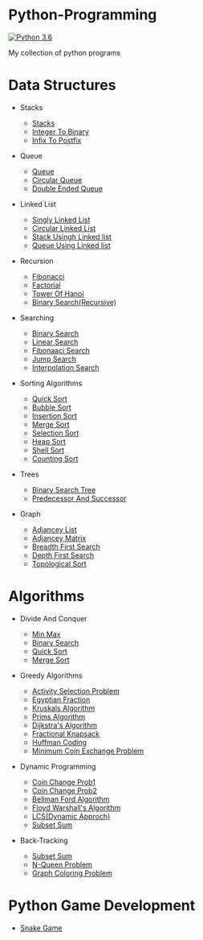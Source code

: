
# Python-Programming
 [![Python 3.6](https://img.shields.io/badge/python-3.6-blue.svg)](https://www.python.org/downloads/release/python-360/)
 
 My collection of python programs
 

# Data Structures
- Stacks
  - [Stacks](https://github.com/robin025/Python-Programming/blob/master/Data%20Structures/Stacks/Sstacks.py)
  - [Integer To Binary](https://github.com/robin025/Python-Programming/blob/master/Data%20Structures/Stacks/Integer%20to%20Binary.py) 
  - [Infix To Postfix](https://github.com/robin025/Python-Programming/blob/master/Data%20Structures/Stacks/Infix%20to%20Postfix.py)

- Queue
   - [Queue](https://github.com/robin025/Python-Programming/blob/master/Data%20Structures/Queue/Queue.py)
   - [Circular Queue](https://github.com/robin025/Python-Programming/blob/master/Data%20Structures/Queue/CIrcular%20Queue.py)
   - [Double Ended Queue](https://github.com/robin025/Python-Programming/blob/master/Data%20Structures/Queue/Double%20Ended%20Queue.py)

- Linked List
   - [Singly Linked List](https://github.com/robin025/Python-Programming/blob/master/Data%20Structures/Linked%20List/Singly%20Linked%20list.py)
   - [Circular Linked List](https://github.com/robin025/Python-Programming/blob/master/Data%20Structures/Linked%20List/Circular%20Linked%20list.py)
   - [Stack Usingh Linked list](https://github.com/robin025/Python-Programming/blob/master/Data%20Structures/Linked%20List/Stack%20Using%20Linked%20List.py)
   - [Queue Using Linked list](https://github.com/robin025/Python-Programming/blob/master/Data%20Structures/Linked%20List/Queue%20Using%20Linked%20List.py)
   
- Recursion
   - [Fibonacci](https://github.com/robin025/Python-Programming/blob/master/Data%20Structures/Recursion/Fibonacci.py) 
   - [Factorial](https://github.com/robin025/Python-Programming/blob/master/Data%20Structures/Recursion/Factorial.py)
   - [Tower Of Hanoi](https://github.com/robin025/Python-Programming/blob/master/Data%20Structures/Recursion/Tower_of_hanoi.py)
   - [Binary Search(Recursive)](https://github.com/robin025/Python-Programming/blob/master/Data%20Structures/Recursion/Binary_Search_Recursive.py)
   
- Searching
   - [Binary Search](https://github.com/robin025/Python-Programming/blob/master/Data%20Structures/Searching/Binary_Search.py)
   - [Linear Search](https://github.com/robin025/Python-Programming/blob/master/Data%20Structures/Searching/Linear_search.py)
   - [Fibonaaci Search](https://github.com/robin025/Python-Programming/blob/master/Data%20Structures/Searching/Fibonaaci%20Search.py)
   - [Jump Search](https://github.com/robin025/Python-Programming/blob/master/Data%20Structures/Searching/Jump_search.py)
   - [Interpolation Search](https://github.com/robin025/Python-Programming/blob/master/Data%20Structures/Searching/Interpolation_Search.py)
   
- Sorting Algorithms
   - [Quick Sort](https://github.com/robin025/Python-Programming/blob/master/Data%20Structures/Sorting%20Algorithms/Quick_Sort.py)
   - [Bubble Sort](https://github.com/robin025/Python-Programming/blob/master/Data%20Structures/Sorting%20Algorithms/BUBBLE.SORT.py)
   - [Insertion Sort](https://github.com/robin025/Python-Programming/blob/master/Data%20Structures/Sorting%20Algorithms/INSERTION.SORT.py)
   - [Merge Sort](https://github.com/robin025/Python-Programming/blob/master/Data%20Structures/Sorting%20Algorithms/Merge_SORT.py)
   - [Selection Sort](https://github.com/robin025/Python-Programming/blob/master/Data%20Structures/Sorting%20Algorithms/Selection.Sort.py) 
   - [Heap Sort](https://github.com/robin025/Python-Programming/blob/master/Data%20Structures/Sorting%20Algorithms/Heap.Sort.py)
   - [Shell Sort](https://github.com/robin025/Python-Programming/blob/master/Data%20Structures/Sorting%20Algorithms/ShellSort.py)
   - [Counting Sort](https://github.com/robin025/Python-Programming/blob/master/Data%20Structures/Sorting%20Algorithms/Counting_Sort.py)
 - Trees
   - [Binary Search Tree](https://github.com/robin025/Python-Programming/blob/master/Data%20Structures/Trees/Binary%20Search%20Tree.py)
   - [Predecessor And Successor](https://github.com/robin025/Python-Programming/blob/master/Data%20Structures/Trees/PREDECESSOR%20AND%20SUCCESSOR.py)
 - Graph
   - [Adjancey List](https://github.com/robin025/Python-Programming/blob/master/Data%20Structures/Graphs/Adjancey_List.py)
   - [Adjancey Matrix](https://github.com/robin025/Python-Programming/blob/master/Data%20Structures/Graphs/Adjancey_matrix.py)
   - [Breadth First Search](https://github.com/robin025/Python-Programming/blob/master/Data%20Structures/Graphs/BFS.py)
   - [Depth First Search](https://github.com/robin025/Python-Programming/blob/master/Data%20Structures/Graphs/DFS.py)
   - [Topological Sort](https://github.com/robin025/Python-Programming/blob/master/Data%20Structures/Graphs/Topological_sort_graph.py)

# Algorithms
  - Divide And Conquer
    - [Min Max ](https://github.com/robin025/Python-Programming/blob/master/Algorithms/Divide%20_And%20_Conquer/Min_max_D%26C.py)
    - [Binary Search](https://github.com/robin025/Python-Programming/blob/master/Algorithms/Divide%20_And%20_Conquer/Binary_Search.py)
    - [Quick Sort](https://github.com/robin025/Python-Programming/blob/master/Algorithms/Divide%20_And%20_Conquer/Quick_Sort_D%26C.py)
    - [Merge Sort](https://github.com/robin025/Python-Programming/blob/master/Algorithms/Divide%20_And%20_Conquer/Merge_sort_D%26C.py)
    
  - Greedy Algorithms
    - [Activity Selection Problem](https://github.com/robin025/Python-Programming/blob/master/Algorithms/Greedy%20Algorithms/Activity_Selection_problem.py)
    - [Egyptian Fraction](https://github.com/robin025/Python-Programming/blob/master/Algorithms/Greedy%20Algorithms/Egyptian_Fraction.py)
    - [Kruskals Algorithm](https://github.com/robin025/Python-Programming/blob/master/Algorithms/Greedy%20Algorithms/Kruskals_Algo.py)
    - [Prims Algorithm](https://github.com/robin025/Python-Programming/blob/master/Algorithms/Greedy%20Algorithms/Prims_Algorithms.py)
    - [Dijkstra's Algorithm](https://github.com/robin025/Python-Programming/blob/master/Algorithms/Greedy%20Algorithms/Dijkstra's_Algorithm.py)
    - [Fractional Knapsack](https://github.com/robin025/Python-Programming/blob/master/Algorithms/Greedy%20Algorithms/Fractional_Knapsack.py)
    - [Huffman Coding](https://github.com/robin025/Python-Programming/blob/master/Algorithms/Greedy%20Algorithms/Huffman_coding.py)
    - [Minimum Coin Exchange Problem](https://github.com/robin025/Python-Programming/blob/master/Algorithms/Greedy%20Algorithms/Minimum_no_Coins.py)
  
  - Dynamic Programming
    - [Coin Change Prob1](https://github.com/robin025/Python-Programming/blob/master/Algorithms/Dynamic%20Programmming/Coin_Change.py)
    - [Coin Change Prob2](https://github.com/robin025/Python-Programming/blob/master/Algorithms/Dynamic%20Programmming/Coin_change_prob02.py)
    - [Bellman Ford Algorithm](https://github.com/robin025/Python-Programming/blob/master/Algorithms/Dynamic%20Programmming/Bellman_Ford_Algorithm.py)
    - [Floyd Warshall's Algorithm](https://github.com/robin025/Python-Programming/blob/master/Algorithms/Dynamic%20Programmming/Floyd_Warshall.py)
    - [LCS(Dynamic Approch)](https://github.com/robin025/Python-Programming/blob/master/Algorithms/Dynamic%20Programmming/LCS.py)
    - [Subset Sum ](https://github.com/robin025/Python-Programming/blob/master/Algorithms/Dynamic%20Programmming/Subset_Sum.py)
    
  - Back-Tracking
    - [Subset Sum](https://github.com/robin025/Python-Programming/blob/master/Algorithms/BackTracking/Subset_Sum.py)
    - [N-Queen Problem](https://github.com/robin025/Python-Programming/blob/master/Algorithms/BackTracking/N_queens_problem.py)
    - [Graph Coloring Problem](https://github.com/robin025/Python-Programming/blob/master/Algorithms/BackTracking/graph_coloring.py)
    
   
# Python Game Development
   - [Snake Game](https://github.com/robin025/Snake-Game)
